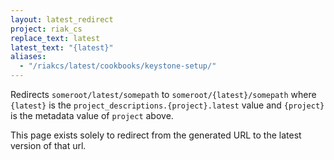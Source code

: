 ```yaml
---
layout: latest_redirect
project: riak_cs
replace_text: latest
latest_text: "{latest}"
aliases:
  - "/riakcs/latest/cookbooks/keystone-setup/"
---
```


Redirects `someroot/latest/somepath` to `someroot/{latest}/somepath` 
where `{latest}` is the `project_descriptions.{project}.latest` value
and `{project}` is the metadata value of `project` above.

This page exists solely to redirect from the generated URL to the latest version of
that url.



